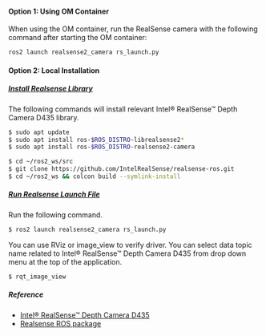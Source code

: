 
#### **Option 1: Using OM Container**
When using the OM container, run the RealSense camera with the following command after starting the OM container:
```bash
ros2 launch realsense2_camera rs_launch.py
```

#### **Option 2: Local Installation**
##### [Install Realsense Library](#install-realsense-library)
The following commands will install relevant Intel® RealSense™ Depth Camera D435 library.
  ``` bash
  $ sudo apt update
  $ sudo apt install ros-$ROS_DISTRO-librealsense2*
  $ sudo apt install ros-$ROS_DISTRO-realsense2-camera
  ```
  ``` bash
  $ cd ~/ros2_ws/src
  $ git clone https://github.com/IntelRealSense/realsense-ros.git
  $ cd ~/ros2_ws && colcon build --symlink-install
  ```
##### [Run Realsense Launch File](#run-realsense-launch-file)
Run the following command.
  ``` bash
  $ ros2 launch realsense2_camera rs_launch.py
  ```

You can use RViz or image_view to verify driver. You can select data topic name related to Intel® RealSense™ Depth Camera D435 from drop down menu at the top of the application.
  ``` bash
  $ rqt_image_view
  ```

##### Reference
- [Intel® RealSense™ Depth Camera D435](https://www.intelrealsense.com/depth-camera-d435/)    
- [Realsense ROS package](https://github.com/intel-ros/realsense)

